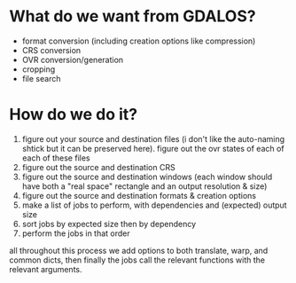 # What do we want from GDALOS?
* format conversion (including creation options like compression)
* CRS conversion
* OVR conversion/generation
* cropping
* file search

# How do we do it?
1. figure out your source and destination files (i don't like the auto-naming shtick but it can be preserved here). figure out the ovr states of each of each of these files
1. figure out the source and destination CRS 
1. figure out the source and destination windows (each window should have both a "real space" rectangle and an output resolution & size)
1. figure out the source and destination formats & creation options
1. make a list of jobs to perform, with dependencies and (expected) output size
1. sort jobs by expected size then by dependency
1. perform the jobs in that order

all throughout this process we add options to both translate, warp, and common dicts, then finally the jobs call the relevant functions with the relevant arguments.

